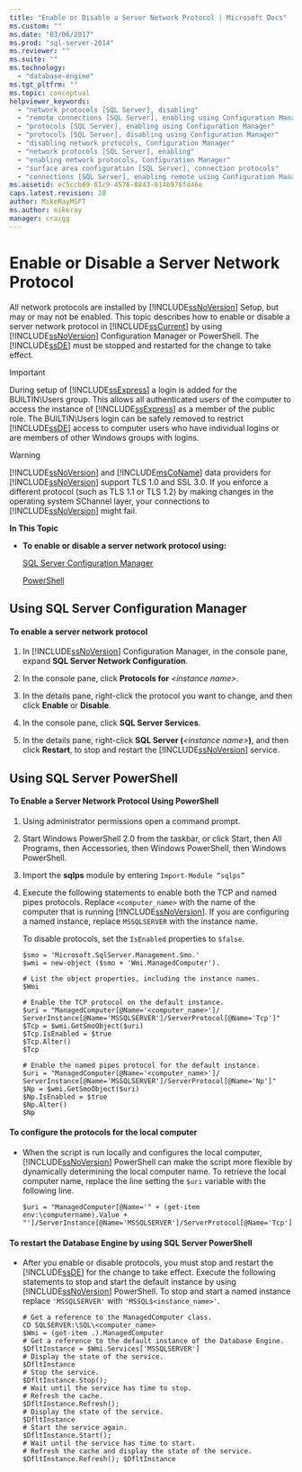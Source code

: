 ```yaml
---
title: "Enable or Disable a Server Network Protocol | Microsoft Docs"
ms.custom: ""
ms.date: "03/06/2017"
ms.prod: "sql-server-2014"
ms.reviewer: ""
ms.suite: ""
ms.technology: 
  - "database-engine"
ms.tgt_pltfrm: ""
ms.topic: conceptual
helpviewer_keywords: 
  - "network protocols [SQL Server], disabling"
  - "remote connections [SQL Server], enabling using Configuration Manager"
  - "protocols [SQL Server], enabling using Configuration Manager"
  - "protocols [SQL Server], disabling using Configuration Manager"
  - "disabling network protocols, Configuration Manager"
  - "network protocols [SQL Server], enabling"
  - "enabling network protocols, Configuration Manager"
  - "surface area configuration [SQL Server], connection protocols"
  - "connections [SQL Server], enabling remote using Configuration Manager"
ms.assetid: ec5ccb69-61c9-4576-8843-014b976fd46e
caps.latest.revision: 28
author: MikeRayMSFT
ms.author: mikeray
manager: craigg
---
```

# Enable or Disable a Server Network Protocol
  All network protocols are installed by [!INCLUDE[ssNoVersion](../../includes/ssnoversion-md.md)] Setup, but may or may not be enabled. This topic describes how to enable or disable a server network protocol in [!INCLUDE[ssCurrent](../../includes/sscurrent-md.md)] by using [!INCLUDE[ssNoVersion](../../includes/ssnoversion-md.md)] Configuration Manager or PowerShell. The [!INCLUDE[ssDE](../../includes/ssde-md.md)] must be stopped and restarted for the change to take effect.  
  
> [!IMPORTANT]  
>  During setup of [!INCLUDE[ssExpress](../../includes/ssexpress-md.md)] a login is added for the BUILTIN\Users group. This allows all authenticated users of the computer to access the instance of [!INCLUDE[ssExpress](../../includes/ssexpress-md.md)] as a member of the public role. The BUILTIN\Users login can be safely removed to restrict [!INCLUDE[ssDE](../../includes/ssde-md.md)] access to computer users who have individual logins or are members of other Windows groups with logins.  
  
> [!WARNING]  
>  [!INCLUDE[ssNoVersion](../../includes/ssnoversion-md.md)] and [!INCLUDE[msCoName](../../includes/msconame-md.md)] data providers for [!INCLUDE[ssNoVersion](../../includes/ssnoversion-md.md)] support TLS 1.0 and SSL 3.0. If you enforce a different protocol (such as TLS 1.1 or TLS 1.2) by making changes in the operating system SChannel layer, your connections to [!INCLUDE[ssNoVersion](../../includes/ssnoversion-md.md)] might fail.  
  
 **In This Topic**  
  
-   **To enable or disable a server network protocol using:**  
  
     [SQL Server Configuration Manager](#SSMSProcedure)  
  
     [PowerShell](#PowerShellProcedure)  
  
##  <a name="SSMSProcedure"></a> Using SQL Server Configuration Manager  
  
#### To enable a server network protocol  
  
1.  In [!INCLUDE[ssNoVersion](../../includes/ssnoversion-md.md)] Configuration Manager, in the console pane, expand **SQL Server  Network Configuration**.  
  
2.  In the console pane, click **Protocols for** *\<instance name>*.  
  
3.  In the details pane, right-click the protocol you want to change, and then click **Enable** or **Disable**.  
  
4.  In the console pane, click **SQL Server Services**.  
  
5.  In the details pane, right-click **SQL Server (***\<instance name>***)**, and then click **Restart**, to stop and restart the [!INCLUDE[ssNoVersion](../../includes/ssnoversion-md.md)] service.  
  
##  <a name="PowerShellProcedure"></a> Using SQL Server PowerShell  
  
#### To Enable a Server Network Protocol Using PowerShell  
  
1.  Using administrator permissions open a command prompt.  
  
2.  Start Windows PowerShell 2.0 from the taskbar, or click Start, then All Programs, then Accessories, then Windows PowerShell, then Windows PowerShell.  
  
3.  Import the **sqlps** module by entering `Import-Module “sqlps”`  
  
4.  Execute the following statements to enable both the TCP and named pipes protocols. Replace `<computer_name>` with the name of the computer that is running [!INCLUDE[ssNoVersion](../../includes/ssnoversion-md.md)]. If you are configuring a named instance, replace `MSSQLSERVER` with the instance name.  
  
     To disable protocols, set the `IsEnabled` properties to `$false`.  
  
    ```  
    $smo = 'Microsoft.SqlServer.Management.Smo.'  
    $wmi = new-object ($smo + 'Wmi.ManagedComputer').  
  
    # List the object properties, including the instance names.  
    $Wmi  
  
    # Enable the TCP protocol on the default instance.  
    $uri = "ManagedComputer[@Name='<computer_name>']/ ServerInstance[@Name='MSSQLSERVER']/ServerProtocol[@Name='Tcp']"  
    $Tcp = $wmi.GetSmoObject($uri)  
    $Tcp.IsEnabled = $true  
    $Tcp.Alter()  
    $Tcp  
  
    # Enable the named pipes protocol for the default instance.  
    $uri = "ManagedComputer[@Name='<computer_name>']/ ServerInstance[@Name='MSSQLSERVER']/ServerProtocol[@Name='Np']"  
    $Np = $wmi.GetSmoObject($uri)  
    $Np.IsEnabled = $true  
    $Np.Alter()  
    $Np  
    ```  
  
#### To configure the protocols for the local computer  
  
-   When the script is run locally and configures the local computer, [!INCLUDE[ssNoVersion](../../includes/ssnoversion-md.md)] PowerShell can make the script more flexible by dynamically determining the local computer name. To retrieve the local computer name, replace the line setting the `$uri` variable with the following line.  
  
    ```  
    $uri = "ManagedComputer[@Name='" + (get-item env:\computername).Value + "']/ServerInstance[@Name='MSSQLSERVER']/ServerProtocol[@Name='Tcp']"  
    ```  
  
#### To restart the Database Engine by using SQL Server PowerShell  
  
-   After you enable or disable protocols, you must stop and restart the [!INCLUDE[ssDE](../../includes/ssde-md.md)] for the change to take effect. Execute the following statements to stop and start the default instance by using [!INCLUDE[ssNoVersion](../../includes/ssnoversion-md.md)] PowerShell. To stop and start a named instance replace `'MSSQLSERVER'` with `'MSSQL$<instance_name>'`.  
  
    ```  
    # Get a reference to the ManagedComputer class.  
    CD SQLSERVER:\SQL\<computer_name>  
    $Wmi = (get-item .).ManagedComputer  
    # Get a reference to the default instance of the Database Engine.  
    $DfltInstance = $Wmi.Services['MSSQLSERVER']  
    # Display the state of the service.  
    $DfltInstance  
    # Stop the service.  
    $DfltInstance.Stop();  
    # Wait until the service has time to stop.  
    # Refresh the cache.  
    $DfltInstance.Refresh();   
    # Display the state of the service.  
    $DfltInstance  
    # Start the service again.  
    $DfltInstance.Start();  
    # Wait until the service has time to start.  
    # Refresh the cache and display the state of the service.  
    $DfltInstance.Refresh(); $DfltInstance  
    ```  
  
  
